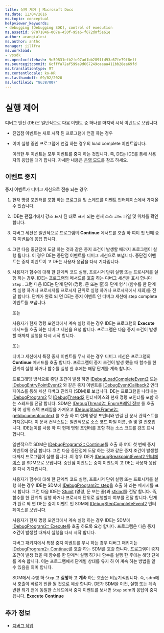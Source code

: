 ```yaml
---
title: 실행 제어 | Microsoft Docs
ms.date: 11/04/2016
ms.topic: conceptual
helpviewer_keywords:
- debugging [Debugging SDK], control of execution
ms.assetid: 97071846-007e-450f-95a6-f072d0f5e61e
author: acangialosi
ms.author: anthc
manager: jillfra
ms.workload:
- vssdk
ms.openlocfilehash: 9c59831efb2fc97ad1bb2891fd93a67fe79f8eff
ms.sourcegitcommit: 6cfffa72af599a9d667249caaaa411bb28ea69fd
ms.translationtype: MT
ms.contentlocale: ko-KR
ms.lasthandoff: 09/02/2020
ms.locfileid: "86387007"
---
```

# <a name="control-of-execution"></a>실행 제어
디버그 엔진 (DE)은 일반적으로 다음 이벤트 중 하나를 마지막 시작 이벤트로 보냅니다.

- 진입점 이벤트는 새로 시작 된 프로그램에 연결 하는 경우

- 이미 실행 중인 프로그램에 연결 하는 경우의 load complete 이벤트입니다.

  이러한 두 이벤트는 모두 이벤트를 중지 하는 것입니다. 즉, DE는 IDE를 통해 사용자의 응답을 대기 합니다. 자세한 내용은 [운영 모드](../../extensibility/debugger/operational-modes.md)를 참조 하세요.

## <a name="stopping-event"></a>이벤트 중지
 중지 이벤트가 디버그 세션으로 전송 되는 경우:

1. 현재 명령 포인터를 포함 하는 프로그램 및 스레드를 이벤트 인터페이스에서 가져올 수 있습니다.

2. IDE는 편집기에서 강조 표시 된 대로 표시 되는 현재 소스 코드 파일 및 위치를 확인 합니다.

3. 디버그 세션은 일반적으로 프로그램의 **Continue** 메서드를 호출 하 여이 첫 번째 중지 이벤트에 응답 합니다.

4. 그런 다음 중단점에 도달 하는 것과 같은 중지 조건이 발생할 때까지 프로그램이 실행 됩니다. 이 경우 DE는 중단점 이벤트를 디버그 세션으로 보냅니다. 중단점 이벤트는 중지 이벤트이 고 DE는 사용자 응답을 다시 기다립니다.

5. 사용자가 함수에 대해 한 단계씩 코드 실행, 프로시저 단위 실행 또는 프로시저를 실행 하는 경우, IDE는 프로그램의 메서드를 호출 하는 디버그 세션을 표시 합니다 `Step` . 그런 다음 IDE는 단계 단위 (명령, 문 또는 줄)와 단계 형식 (함수를 한 단계씩 실행 하거나 프로시저를 프로시저 단위로 실행 하거나 프로시저에서 제외)를 전달 합니다. 단계가 완료 되 면 DE는 중지 이벤트 인 디버그 세션에 step complete 이벤트를 보냅니다.

    또는

    사용자가 현재 명령 포인터에서 계속 실행 하는 경우 IDE는 프로그램의 **Execute** 메서드를 호출 하는 디버그 세션을 요청 합니다. 프로그램은 다음 중지 조건이 발생할 때까지 실행을 다시 시작 합니다.

    또는

    디버그 세션에서 특정 중지 이벤트를 무시 하는 경우 디버그 세션은 프로그램의 **Continue** 메서드를 호출 합니다. 프로그램이 중지 조건이 발생 했을 때 함수를 한 단계씩 실행 하거나 함수를 실행 한 후에는 해당 단계를 계속 합니다.

   프로그래밍 방식으로 중단 조건이 발생 하면 [IDebugLoadCompleteEvent2](../../extensibility/debugger/reference/idebugloadcompleteevent2.md) 또는 [IDebugEntryPointEvent2](../../extensibility/debugger/reference/idebugentrypointevent2.md) 와 같은 중지 이벤트를 [IDebugEventCallback2](../../extensibility/debugger/reference/idebugeventcallback2.md) 인터페이스를 통해 세션 디버그 관리자 (SDM)로 보냅니다. DE는 프로그램을 나타내는 [IDebugProgram2](../../extensibility/debugger/reference/idebugprogram2.md) 및 [IDebugThread2](../../extensibility/debugger/reference/idebugthread2.md) 인터페이스와 현재 명령 포인터를 포함 하는 스레드를 전달 합니다. SDM은 [IDebugThread2:: Enum프레임 정보](../../extensibility/debugger/reference/idebugthread2-enumframeinfo.md) 를 호출 하 여 상위 스택 프레임을 가져오고 [IDebugStackFrame2:: getdocumentcontext](../../extensibility/debugger/reference/idebugstackframe2-getdocumentcontext.md) 를 호출 하 여 현재 명령 포인터와 연결 된 문서 컨텍스트를 가져옵니다. 이 문서 컨텍스트는 일반적으로 소스 코드 파일 이름, 줄 및 열 번호입니다. IDE는이를 사용 하 여 현재 명령 포인터를 포함 하는 소스 코드를 강조 표시 합니다.

   일반적으로 SDM은 [IDebugProgram2:: Continue](../../extensibility/debugger/reference/idebugprogram2-continue.md)를 호출 하 여이 첫 번째 중지 이벤트에 응답 합니다. 그런 다음 중단점에 도달 하는 것과 같은 중지 조건이 발생할 때까지 프로그램이 실행 됩니다 .이 경우 DE가 [IDebugBreakpointEvent2 인터페이스](../../extensibility/debugger/reference/idebugbreakpointevent2.md) 를 SDM으로 보냅니다. 중단점 이벤트는 중지 이벤트이 고 DE는 사용자 응답을 다시 기다립니다.

   사용자가 함수에 대해 한 단계씩 코드 실행, 프로시저 단위 실행 또는 프로시저를 실행 하는 경우 IDE는 SDM에 [IDebugProgram2:: step](../../extensibility/debugger/reference/idebugprogram2-step.md)을 호출 하 라는 메시지를 표시 합니다. 그런 다음 IDE는 [Stunit](../../extensibility/debugger/reference/stepunit.md) (명령, 문 또는 줄)과 [stkind](../../extensibility/debugger/reference/stepkind.md)를 전달 합니다. 즉, 함수를 한 단계씩 실행 하거나 프로시저 단위로 실행할지 여부를 전달 합니다. 단계가 완료 되 면 DE는 중지 이벤트 인 SDM에 [IDebugStepCompleteEvent2](../../extensibility/debugger/reference/idebugstepcompleteevent2.md) 인터페이스를 보냅니다.

   사용자가 현재 명령 포인터에서 계속 실행 하는 경우 IDE는 SDM에 [IDebugProgram2:: Execute](../../extensibility/debugger/reference/idebugprogram2-execute.md)를 호출 하도록 요청 합니다. 프로그램은 다음 중지 조건이 발생할 때까지 실행을 다시 시작 합니다.

   디버그 패키지에서 특정 중지 이벤트를 무시 하는 경우 디버그 패키지는 [IDebugProgram2:: Continue](../../extensibility/debugger/reference/idebugprogram2-continue.md)를 호출 하는 SDM를 호출 합니다. 프로그램이 중지 조건이 발생 했을 때 함수를 한 단계씩 실행 하거나 함수를 실행 한 후에는 해당 단계를 계속 합니다. 이는 프로그램에서 단계별 상태를 유지 하 여 계속 하는 방법을 알 수 있음을 의미 합니다.

   SDM에서 수행 하 `Step` 고 **실행**하 고 **계속** 하는 호출은 비동기적입니다. 즉, sdm에서 호출이 빠르게 반환 될 것으로 예상 합니다. DE가 SDM을 이전, 실행 또는 계속 반환 되기 전에 동일한 스레드에서 중지 이벤트를 보내면 `Step` sdm의 응답이 중지 됩니다. **Execute** **Continue**

## <a name="see-also"></a>추가 정보
- [디버그 작업](../../extensibility/debugger/debugging-tasks.md)
